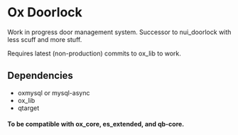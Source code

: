 # Ox Doorlock
Work in progress door management system. Successor to nui_doorlock with less scuff and more stuff.

Requires latest (non-production) commits to ox_lib to work.

## Dependencies
- oxmysql or mysql-async
- ox_lib
- qtarget

#### To be compatible with ox_core, es_extended, and qb-core.
